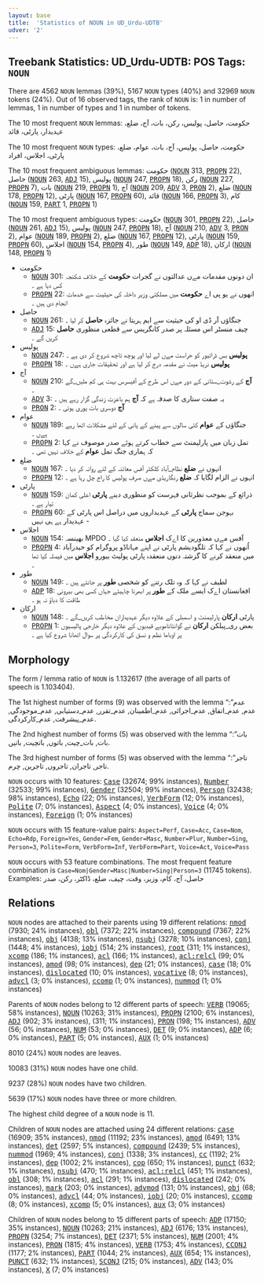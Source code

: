 ```yaml
---
layout: base
title:  'Statistics of NOUN in UD_Urdu-UDTB'
udver: '2'
---
```


## Treebank Statistics: UD_Urdu-UDTB: POS Tags: `NOUN`

There are 4562 `NOUN` lemmas (39%), 5167 `NOUN` types (40%) and 32969 `NOUN` tokens (24%).
Out of 16 observed tags, the rank of `NOUN` is: 1 in number of lemmas, 1 in number of types and 1 in number of tokens.

The 10 most frequent `NOUN` lemmas: حکومت، حاصل، پولیس، رکن، بات، آج، ضلع، عہدیدار، پارٹی، قائد

The 10 most frequent `NOUN` types:  حکومت، حاصل، پولیس، آج، بات، عوام، ضلع، پارٹی، اجلاس، افراد

The 10 most frequent ambiguous lemmas: حکومت (<tt><a href="ur_udtb-pos-NOUN.html">NOUN</a></tt> 313, <tt><a href="ur_udtb-pos-PROPN.html">PROPN</a></tt> 22), حاصل (<tt><a href="ur_udtb-pos-NOUN.html">NOUN</a></tt> 263, <tt><a href="ur_udtb-pos-ADJ.html">ADJ</a></tt> 15), پولیس (<tt><a href="ur_udtb-pos-NOUN.html">NOUN</a></tt> 247, <tt><a href="ur_udtb-pos-PROPN.html">PROPN</a></tt> 18), رکن (<tt><a href="ur_udtb-pos-NOUN.html">NOUN</a></tt> 227, <tt><a href="ur_udtb-pos-PROPN.html">PROPN</a></tt> 7), بات (<tt><a href="ur_udtb-pos-NOUN.html">NOUN</a></tt> 219, <tt><a href="ur_udtb-pos-PROPN.html">PROPN</a></tt> 1), آج (<tt><a href="ur_udtb-pos-NOUN.html">NOUN</a></tt> 209, <tt><a href="ur_udtb-pos-ADV.html">ADV</a></tt> 3, <tt><a href="ur_udtb-pos-PRON.html">PRON</a></tt> 2), ضلع (<tt><a href="ur_udtb-pos-NOUN.html">NOUN</a></tt> 178, <tt><a href="ur_udtb-pos-PROPN.html">PROPN</a></tt> 12), پارٹی (<tt><a href="ur_udtb-pos-NOUN.html">NOUN</a></tt> 167, <tt><a href="ur_udtb-pos-PROPN.html">PROPN</a></tt> 60), قائد (<tt><a href="ur_udtb-pos-NOUN.html">NOUN</a></tt> 166, <tt><a href="ur_udtb-pos-PROPN.html">PROPN</a></tt> 3), کام (<tt><a href="ur_udtb-pos-NOUN.html">NOUN</a></tt> 159, <tt><a href="ur_udtb-pos-PART.html">PART</a></tt> 1, <tt><a href="ur_udtb-pos-PROPN.html">PROPN</a></tt> 1)

The 10 most frequent ambiguous types:  حکومت (<tt><a href="ur_udtb-pos-NOUN.html">NOUN</a></tt> 301, <tt><a href="ur_udtb-pos-PROPN.html">PROPN</a></tt> 22), حاصل (<tt><a href="ur_udtb-pos-NOUN.html">NOUN</a></tt> 261, <tt><a href="ur_udtb-pos-ADJ.html">ADJ</a></tt> 15), پولیس (<tt><a href="ur_udtb-pos-NOUN.html">NOUN</a></tt> 247, <tt><a href="ur_udtb-pos-PROPN.html">PROPN</a></tt> 18), آج (<tt><a href="ur_udtb-pos-NOUN.html">NOUN</a></tt> 210, <tt><a href="ur_udtb-pos-ADV.html">ADV</a></tt> 3, <tt><a href="ur_udtb-pos-PRON.html">PRON</a></tt> 2), عوام (<tt><a href="ur_udtb-pos-NOUN.html">NOUN</a></tt> 189, <tt><a href="ur_udtb-pos-PROPN.html">PROPN</a></tt> 2), ضلع (<tt><a href="ur_udtb-pos-NOUN.html">NOUN</a></tt> 167, <tt><a href="ur_udtb-pos-PROPN.html">PROPN</a></tt> 12), پارٹی (<tt><a href="ur_udtb-pos-NOUN.html">NOUN</a></tt> 159, <tt><a href="ur_udtb-pos-PROPN.html">PROPN</a></tt> 60), اجلاس (<tt><a href="ur_udtb-pos-NOUN.html">NOUN</a></tt> 154, <tt><a href="ur_udtb-pos-PROPN.html">PROPN</a></tt> 4), طور (<tt><a href="ur_udtb-pos-NOUN.html">NOUN</a></tt> 149, <tt><a href="ur_udtb-pos-ADP.html">ADP</a></tt> 18), ارکان (<tt><a href="ur_udtb-pos-NOUN.html">NOUN</a></tt> 148, <tt><a href="ur_udtb-pos-PROPN.html">PROPN</a></tt> 1)


* حکومت
  * <tt><a href="ur_udtb-pos-NOUN.html">NOUN</a></tt> 301: ان دونوں مقدمات مےں عدالتوں نے گجرات <b>حکومت</b> کے خلاف شکنجہ کس دیا ہے ۔
  * <tt><a href="ur_udtb-pos-PROPN.html">PROPN</a></tt> 22: انھوں نے یو پی اے <b>حکومت</b> میں مملکتی وزیر داخلہ کی حیثیت سے خدمات انجام دی ہیں ۔
* حاصل
  * <tt><a href="ur_udtb-pos-NOUN.html">NOUN</a></tt> 261: جنگاؤں آر ڈی او کی حیثیت سے ایم ہریتا نے جائزہ <b>حاصل</b> کر لیا ۔
  * <tt><a href="ur_udtb-pos-ADJ.html">ADJ</a></tt> 15: چیف منسٹر اس مسئلہ پر صدر کانگریس سے قطعی منظوری <b>حاصل</b> کریں گے ۔
* پولیس
  * <tt><a href="ur_udtb-pos-NOUN.html">NOUN</a></tt> 247: <b>پولیس</b> بس ڈرائیور کو حراست مےں لے لیا اور پوچھ تاچھ شروع کر دی ہے ۔
  * <tt><a href="ur_udtb-pos-PROPN.html">PROPN</a></tt> 18: <b>پولیس</b> نریڈ میٹ نے مقدمہ درج کر لیا ہے اور تحقیقات جاری ہےں ۔
* آج
  * <tt><a href="ur_udtb-pos-NOUN.html">NOUN</a></tt> 210: <b>آج</b> کے رشوت_ستانی کے دور مےں اس طرح کے آفیسرس بہت ہی کم ملیں_گے ۔
  * <tt><a href="ur_udtb-pos-ADV.html">ADV</a></tt> 3: یہ صفت ستاری کا صدقہ ہے کہ <b>آج</b> ہم باعزت زندگی گزار رہے ہیں ۔
  * <tt><a href="ur_udtb-pos-PRON.html">PRON</a></tt> 2: <b>آج</b> دوسری بات پوری ہوئی ۔
* عوام
  * <tt><a href="ur_udtb-pos-NOUN.html">NOUN</a></tt> 189: جنگاؤں کے <b>عوام</b> کئی سالوں سے پینے کے پانی کے لئے مشکلات اٹھا رہے ہےں ۔
  * <tt><a href="ur_udtb-pos-PROPN.html">PROPN</a></tt> 2: تمل زبان میں پارلیمنٹ سے خطاب کرتے ہوئے صدر موصوف نے کہا کہ ہماری جنگ تمل <b>عوام</b> کے خلاف نہیں تھی ۔
* ضلع
  * <tt><a href="ur_udtb-pos-NOUN.html">NOUN</a></tt> 167: انہوں نے <b>ضلع</b> نظام_آباد کلکٹر آفس معائنہ کے لئے روانہ کر دیا ۔
  * <tt><a href="ur_udtb-pos-PROPN.html">PROPN</a></tt> 12: انہوں نے الزام لگایا کہ <b>ضلع</b> رنگاریڈی مےں صرف پولیس کا راج چل رہا ہے ۔
* پارٹی
  * <tt><a href="ur_udtb-pos-NOUN.html">NOUN</a></tt> 159: ذرائع کے بموجب نظرثانی فہرست کو منظوری دینے <b>پارٹی</b> اعلی کمان تیار ہے ۔
  * <tt><a href="ur_udtb-pos-PROPN.html">PROPN</a></tt> 60: بہوجن سماج <b>پارٹی</b> کے عہدیداروں میں دراصل اس پارٹی کے عہدیدار ہے ہی نہیں -
* اجلاس
  * <tt><a href="ur_udtb-pos-NOUN.html">NOUN</a></tt> 154: بھینسہ MPDO آفس مےں معذورین کا اےک <b>اجلاس</b> منعقد کیا گیا ۔
  * <tt><a href="ur_udtb-pos-PROPN.html">PROPN</a></tt> 4: اُنھوں نے کہا کہ تلگودیشم پارٹی نے اپنے مہاناڈو پروگرام کو حیدرآباد میں منعقد کرنے کا گزشتہ دنوں منعقدہ پارٹی پولیٹ بیورو <b>اجلاس</b> میں فیصلہ کیا تھا ۔
* طور
  * <tt><a href="ur_udtb-pos-NOUN.html">NOUN</a></tt> 149: لطیف نے کہا کہ وہ تلک رتنے کو شخصی <b>طور</b> پر جانتے ہیں ۔
  * <tt><a href="ur_udtb-pos-ADP.html">ADP</a></tt> 18: افغانستان اےک ایسے ملک کے <b>طور</b> پر ابھرنا چاہیئے جہاں کسی بھی بیرونی طاقت کا دباؤ نہ ہو ۔
* ارکان
  * <tt><a href="ur_udtb-pos-NOUN.html">NOUN</a></tt> 148: پارٹی <b>ارکان</b> پارلیمنٹ و اسمبلی کے علاوہ دیگر عہدیداران مخاطب کریں_گے ۔
  * <tt><a href="ur_udtb-pos-PROPN.html">PROPN</a></tt> 1: بعض ری_پبلکن <b>ارکان</b> نے گوانتاناموبے قیدیوں کے علاوہ دیگر خارجی پالیسیوں پر اوباما نظم و نسق کی کارکردگی پر سوال اٹھانا شروع کیا ہے ۔

## Morphology

The form / lemma ratio of `NOUN` is 1.132617 (the average of all parts of speech is 1.103404).

The 1st highest number of forms (9) was observed with the lemma “عدم”: عدم, عدم_اتفاق, عدم_اجرائی, عدم_اطمینان, عدم_تقرر, عدم_دستیابی, عدم_موجودگی, عدم_پیشرفت, عدم_کارکردگی.

The 2nd highest number of forms (5) was observed with the lemma “بات”: بات, بات_چیت, باتوں, باتچیت, باتیں.

The 3rd highest number of forms (5) was observed with the lemma “تاجر”: تاجر, تاجران, تاجروں, تاجرین, چرم.

`NOUN` occurs with 10 features: <tt><a href="ur_udtb-feat-Case.html">Case</a></tt> (32674; 99% instances), <tt><a href="ur_udtb-feat-Number.html">Number</a></tt> (32533; 99% instances), <tt><a href="ur_udtb-feat-Gender.html">Gender</a></tt> (32504; 99% instances), <tt><a href="ur_udtb-feat-Person.html">Person</a></tt> (32438; 98% instances), <tt><a href="ur_udtb-feat-Echo.html">Echo</a></tt> (22; 0% instances), <tt><a href="ur_udtb-feat-VerbForm.html">VerbForm</a></tt> (12; 0% instances), <tt><a href="ur_udtb-feat-Polite.html">Polite</a></tt> (7; 0% instances), <tt><a href="ur_udtb-feat-Aspect.html">Aspect</a></tt> (4; 0% instances), <tt><a href="ur_udtb-feat-Voice.html">Voice</a></tt> (4; 0% instances), <tt><a href="ur_udtb-feat-Foreign.html">Foreign</a></tt> (1; 0% instances)

`NOUN` occurs with 15 feature-value pairs: `Aspect=Perf`, `Case=Acc`, `Case=Nom`, `Echo=Rdp`, `Foreign=Yes`, `Gender=Fem`, `Gender=Masc`, `Number=Plur`, `Number=Sing`, `Person=3`, `Polite=Form`, `VerbForm=Inf`, `VerbForm=Part`, `Voice=Act`, `Voice=Pass`

`NOUN` occurs with 53 feature combinations.
The most frequent feature combination is `Case=Nom|Gender=Masc|Number=Sing|Person=3` (11745 tokens).
Examples: حاصل، آج، کام، وزیر، وقت، چیف، ضلع، ڈاکٹر، رکن، صدر


## Relations

`NOUN` nodes are attached to their parents using 19 different relations: <tt><a href="ur_udtb-dep-nmod.html">nmod</a></tt> (7930; 24% instances), <tt><a href="ur_udtb-dep-obl.html">obl</a></tt> (7372; 22% instances), <tt><a href="ur_udtb-dep-compound.html">compound</a></tt> (7367; 22% instances), <tt><a href="ur_udtb-dep-obj.html">obj</a></tt> (4138; 13% instances), <tt><a href="ur_udtb-dep-nsubj.html">nsubj</a></tt> (3278; 10% instances), <tt><a href="ur_udtb-dep-conj.html">conj</a></tt> (1448; 4% instances), <tt><a href="ur_udtb-dep-iobj.html">iobj</a></tt> (514; 2% instances), <tt><a href="ur_udtb-dep-root.html">root</a></tt> (311; 1% instances), <tt><a href="ur_udtb-dep-xcomp.html">xcomp</a></tt> (186; 1% instances), <tt><a href="ur_udtb-dep-acl.html">acl</a></tt> (166; 1% instances), <tt><a href="ur_udtb-dep-acl-relcl.html">acl:relcl</a></tt> (99; 0% instances), <tt><a href="ur_udtb-dep-amod.html">amod</a></tt> (98; 0% instances), <tt><a href="ur_udtb-dep-dep.html">dep</a></tt> (21; 0% instances), <tt><a href="ur_udtb-dep-case.html">case</a></tt> (18; 0% instances), <tt><a href="ur_udtb-dep-dislocated.html">dislocated</a></tt> (10; 0% instances), <tt><a href="ur_udtb-dep-vocative.html">vocative</a></tt> (8; 0% instances), <tt><a href="ur_udtb-dep-advcl.html">advcl</a></tt> (3; 0% instances), <tt><a href="ur_udtb-dep-ccomp.html">ccomp</a></tt> (1; 0% instances), <tt><a href="ur_udtb-dep-nummod.html">nummod</a></tt> (1; 0% instances)

Parents of `NOUN` nodes belong to 12 different parts of speech: <tt><a href="ur_udtb-pos-VERB.html">VERB</a></tt> (19065; 58% instances), <tt><a href="ur_udtb-pos-NOUN.html">NOUN</a></tt> (10263; 31% instances), <tt><a href="ur_udtb-pos-PROPN.html">PROPN</a></tt> (2100; 6% instances), <tt><a href="ur_udtb-pos-ADJ.html">ADJ</a></tt> (902; 3% instances),  (311; 1% instances), <tt><a href="ur_udtb-pos-PRON.html">PRON</a></tt> (198; 1% instances), <tt><a href="ur_udtb-pos-ADV.html">ADV</a></tt> (56; 0% instances), <tt><a href="ur_udtb-pos-NUM.html">NUM</a></tt> (53; 0% instances), <tt><a href="ur_udtb-pos-DET.html">DET</a></tt> (9; 0% instances), <tt><a href="ur_udtb-pos-ADP.html">ADP</a></tt> (6; 0% instances), <tt><a href="ur_udtb-pos-PART.html">PART</a></tt> (5; 0% instances), <tt><a href="ur_udtb-pos-AUX.html">AUX</a></tt> (1; 0% instances)

8010 (24%) `NOUN` nodes are leaves.

10083 (31%) `NOUN` nodes have one child.

9237 (28%) `NOUN` nodes have two children.

5639 (17%) `NOUN` nodes have three or more children.

The highest child degree of a `NOUN` node is 11.

Children of `NOUN` nodes are attached using 24 different relations: <tt><a href="ur_udtb-dep-case.html">case</a></tt> (16909; 35% instances), <tt><a href="ur_udtb-dep-nmod.html">nmod</a></tt> (11192; 23% instances), <tt><a href="ur_udtb-dep-amod.html">amod</a></tt> (6491; 13% instances), <tt><a href="ur_udtb-dep-det.html">det</a></tt> (2597; 5% instances), <tt><a href="ur_udtb-dep-compound.html">compound</a></tt> (2439; 5% instances), <tt><a href="ur_udtb-dep-nummod.html">nummod</a></tt> (1969; 4% instances), <tt><a href="ur_udtb-dep-conj.html">conj</a></tt> (1338; 3% instances), <tt><a href="ur_udtb-dep-cc.html">cc</a></tt> (1192; 2% instances), <tt><a href="ur_udtb-dep-dep.html">dep</a></tt> (1002; 2% instances), <tt><a href="ur_udtb-dep-cop.html">cop</a></tt> (650; 1% instances), <tt><a href="ur_udtb-dep-punct.html">punct</a></tt> (632; 1% instances), <tt><a href="ur_udtb-dep-nsubj.html">nsubj</a></tt> (470; 1% instances), <tt><a href="ur_udtb-dep-acl-relcl.html">acl:relcl</a></tt> (451; 1% instances), <tt><a href="ur_udtb-dep-obl.html">obl</a></tt> (308; 1% instances), <tt><a href="ur_udtb-dep-acl.html">acl</a></tt> (291; 1% instances), <tt><a href="ur_udtb-dep-dislocated.html">dislocated</a></tt> (242; 0% instances), <tt><a href="ur_udtb-dep-mark.html">mark</a></tt> (203; 0% instances), <tt><a href="ur_udtb-dep-advmod.html">advmod</a></tt> (131; 0% instances), <tt><a href="ur_udtb-dep-obj.html">obj</a></tt> (68; 0% instances), <tt><a href="ur_udtb-dep-advcl.html">advcl</a></tt> (44; 0% instances), <tt><a href="ur_udtb-dep-iobj.html">iobj</a></tt> (20; 0% instances), <tt><a href="ur_udtb-dep-ccomp.html">ccomp</a></tt> (8; 0% instances), <tt><a href="ur_udtb-dep-xcomp.html">xcomp</a></tt> (5; 0% instances), <tt><a href="ur_udtb-dep-aux.html">aux</a></tt> (3; 0% instances)

Children of `NOUN` nodes belong to 15 different parts of speech: <tt><a href="ur_udtb-pos-ADP.html">ADP</a></tt> (17150; 35% instances), <tt><a href="ur_udtb-pos-NOUN.html">NOUN</a></tt> (10263; 21% instances), <tt><a href="ur_udtb-pos-ADJ.html">ADJ</a></tt> (6176; 13% instances), <tt><a href="ur_udtb-pos-PROPN.html">PROPN</a></tt> (3254; 7% instances), <tt><a href="ur_udtb-pos-DET.html">DET</a></tt> (2371; 5% instances), <tt><a href="ur_udtb-pos-NUM.html">NUM</a></tt> (2001; 4% instances), <tt><a href="ur_udtb-pos-PRON.html">PRON</a></tt> (1815; 4% instances), <tt><a href="ur_udtb-pos-VERB.html">VERB</a></tt> (1753; 4% instances), <tt><a href="ur_udtb-pos-CCONJ.html">CCONJ</a></tt> (1177; 2% instances), <tt><a href="ur_udtb-pos-PART.html">PART</a></tt> (1044; 2% instances), <tt><a href="ur_udtb-pos-AUX.html">AUX</a></tt> (654; 1% instances), <tt><a href="ur_udtb-pos-PUNCT.html">PUNCT</a></tt> (632; 1% instances), <tt><a href="ur_udtb-pos-SCONJ.html">SCONJ</a></tt> (215; 0% instances), <tt><a href="ur_udtb-pos-ADV.html">ADV</a></tt> (143; 0% instances), <tt><a href="ur_udtb-pos-X.html">X</a></tt> (7; 0% instances)

